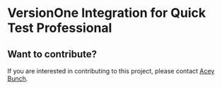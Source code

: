 # VersionOne Integration for Quick Test Professional

## Want to contribute?
If you are interested in contributing to this project, please contact [Acey Bunch](mailto:acey.bunch@versionone.com).
